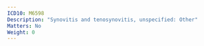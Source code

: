 ```yaml
---
ICD10: M6598
Description: "Synovitis and tenosynovitis, unspecified: Other"
Matters: No
Weight: 0
---
```


